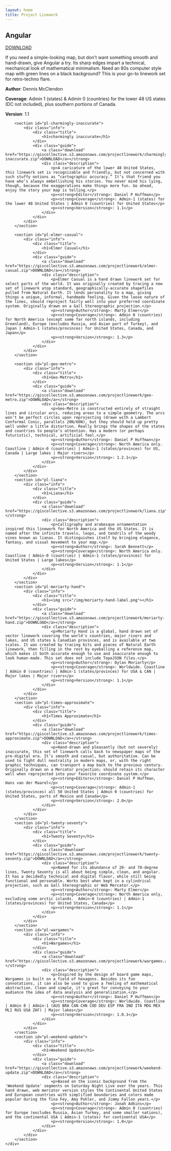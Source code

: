 ```yaml
---
layout: home
title: Project Linework
---
```


<div id="home-main">
	<div class="wrapper">
		<section id="pl-angular">
			<div class="info">
				<div class="title">
					<h1>Angular</h1>
				</div>
				<div class="guide">
					<a class="download" href="https://giscollective.s3.amazonaws.com/projectlinework/angular.zip">DOWNLOAD</a></strong>
					<div class="description">
						<p>If you need a simple-looking map, but don't want something smooth and hand-drawn, give Angular a try. Its sharp edges impart a technical, mechanical look of mathematical minimalism. Need an 80s computer style map with green lines on a black background? This is your go-to linework set for retro-techno flare.</p>
						<p><strong>Author</strong>: Dennis McClendon</p>
						<p><strong>Coverage</strong>: Admin 1 (states) & Admin 0 (countries) for the lower 48 US states (DC not included), plus southern portions of Canada.</p>
						<p><strong>Version</strong>: 1.1</p>
					</div>
				</div>
			</div>
		</section>

		<section id="pl-charmingly-inaccurate">
			<div class="info">
				<div class="title">
					<h1>charmingly inaccurate</h1>
				</div>
				<div class="guide">
					<a class="download" href="https://giscollective.s3.amazonaws.com/projectlinework/charmingly-inaccurate.zip">DOWNLOAD</a></strong>
					<div class="description">
						<p>A caricature of the lower 48 United States, this linework set is recognizable and friendly, but not concerned with such stuffy notions as “cartographic accuracy.” It’s that friend you have who’s always embellishing his stories. You never mind his lying, though, because the exaggerations make things more fun. Go ahead, enjoy the story your map is telling.</p>
						<p><strong>Editor</strong>: Daniel P Huffman</p>
						<p><strong>Coverage</strong>: Admin-1 (states) for the lower 48 United States | Admin 0 (countries) for United States</p>
						<p><strong>Version</strong>: 1.1</p>
					</div>
				</div>
			</div>
		</section>

		<section id="pl-elmer-casual">
			<div class="info">
				<div class="title">
					<h1>Elmer Casual</h1>
				</div>
				<div class="guide">
					<a class="download" href="https://giscollective.s3.amazonaws.com/projectlinework/elmer-casual.zip">DOWNLOAD</a></strong>
					<div class="description">
						<p>Elmer Casual is a hand drawn linework set for select parts of the world. It was originally created by tracing a new set of linework atop standard, geographically-accurate shapefiles pulled from Natural Earth. It lends personality to a map, giving things a unique, informal, handmade feeling. Given the loose nature of the lines, should reproject fairly well into your preferred coordinate system. Originally drawn on a Gall Stereographic projection.</p>
						<p><strong>Author</strong>: Marty Elmer</p>
						<p><strong>Coverage</strong>: Admin 0 (countries) for North America (except some far north islands, including Greenland), Europe (excludes Russia, and Asian part of Turkey), and Japan | Admin-1 (states/provinces) for United States, Canada, and Japan</p>
						<p><strong>Version</strong>: 1.3</p>
					</div>
				</div>
			</div>
		</section>

		<section id="pl-geo-metro">
			<div class="info">
				<div class="title">
					<h1>Geo-Metro</h1>
				</div>
				<div class="guide">
					<a class="download" href="https://giscollective.s3.amazonaws.com/projectlinework/geo-metro.zip">DOWNLOAD</a></strong>
					<div class="description">
						<p>Geo-Metro is constructed entirely of straight lines and circular arcs, reducing areas to a simple geometry. The arcs won’t be perfect circles upon reprojecting (drawn with a Lambert Conformal Conic, parallels 20N/60N), but they should hold up pretty well under a little distortion. Really brings the shapes of the states and countries to people’s attention. Has a modern (or perhaps futuristic), technical, artificial feel.</p>
						<p><strong>Author</strong>: Daniel P Huffman</p>
						<p><strong>Coverage</strong>: North America only.  Coastline | Admin-0 (countries) | Admin-1 (states/provinces) for US, Canada | Large lakes | Major rivers</p>
						<p><strong>Version</strong>: 1.2.1</p>
					</div>
				</div>
			</div>
		</section>
		<section id="pl-liana">
			<div class="info">
				<div class="title">
					<h1>Liana</h1>
				</div>
				<div class="guide">
					<a class="download" href="https://giscollective.s3.amazonaws.com/projectlinework/liana.zip">DOWNLOAD</a></strong>
					<div class="description">
						<p>Calligraphy and arabesque ornamentation inspired this linework for North America and the US States. It is named after the infinite travels, loops, and tendrils of the woody vines known as lianas. It distinguishes itself by bringing elegance, fantasy, and visual movement to your map.</p>
						<p><strong>Author</strong>: Sarah Bennett</p>
						<p><strong>Coverage</strong>: North America only.  Coastline | Admin-0 (countries) | Admin-1 (states/provinces) for United States | Large lakes</p>
						<p><strong>Version</strong>: 1.1</p>
					</div>
				</div>
			</div>
		</section>
		<section id="pl-moriarty-hand">
			<div class="info">
				<div class="title">
					<h1><img src="/img/moriarty-hand-label.png"></h1>
				</div>
				<div class="guide">
					<a class="download" href="https://giscollective.s3.amazonaws.com/projectlinework/moriarty-hand.zip">DOWNLOAD</a></strong>
					<div class="description">
						<p>Moriarty Hand is a global, hand drawn set of vector linework covering the world's countries, major rivers and lakes, and US states & Canadian provinces, and is available at two scales. It was created by tracing bits and pieces of Natural Earth linework, then filling in the rest by eyeballing a reference map, which makes it both accurate enough to use and inaccurate enough to look human-made. This set does not include TopoJSON files.</p>
						<p><strong>Author</strong>: Dylan Moriarty</p>
						<p><strong>Coverage</strong>: Worldwide. Coastline | Admin 0 (countries) | Admin-1 (states/provinces) for USA & CAN | Major lakes | Major rivers</p>
						<p><strong>Version</strong>: 1.1</p>
					</div>
				</div>
			</div>
		</section>
		<section id="pl-times-approximate">
			<div class="info">
				<div class="title">
					<h1>Times Approximate</h1>
				</div>
				<div class="guide">
					<a class="download" href="https://giscollective.s3.amazonaws.com/projectlinework/times-approximate.zip">DOWNLOAD</a></strong>
					<div class="description">
						<p>Hand-drawn and pleasantly (but not severely) inaccurate, this set of linework calls back to newspaper maps of the pre-digital era. It’s smooth and casual, but authoritative. Can be used to fight dull neutrality in modern maps, or, with the right graphic techniques, can transport a map back to the previous century. Originally drawn on a Mercator projection; should retain its character well when reprojected into your favorite coordinate system.</p>
						<p><strong>Editors</strong>: Daniel P Huffman, Hans van der Maarel</p>
						<p><strong>Coverage</strong>: Admin-1 (states/provinces) all 50 United States | Admin 0 (countries) for United States, parts of Mexico and Canada</p>
						<p><strong>Version</strong>: 2.0</p>
					</div>
				</div>
			</div>
		</section>
		<section id="pl-twenty-seventy">
			<div class="info">
				<div class="title">
					<h1>Twenty Seventy</h1>
				</div>
				<div class="guide">
					<a class="download" href="https://giscollective.s3.amazonaws.com/projectlinework/twenty-seventy.zip">DOWNLOAD</a></strong>
					<div class="description">
						<p>Named for its abundance of 20- and 70-degree lines, Twenty Seventy is all about being simple, clean, and angular. It has a decidedly technical and digital flavor, while still being functional and personable. Works best when kept in a cylindrical projection, such as Gall Stereographic or Web Mercator.</p>
						<p><strong>Author</strong>: Marty Elmer</p>
						<p><strong>Coverage</strong>: North America only, excluding some arctic islands.  Admin-0 (countries) | Admin-1 (states/provinces) for United States, Canada</p>
						<p><strong>Version</strong>: 1.1</p>
					</div>
				</div>
			</div>
		</section>
		<section id="pl-wargames">
			<div class="info">
				<div class="title">
					<h1>Wargames</h1>
				</div>
				<div class="guide">
					<a class="download" href="https://giscollective.s3.amazonaws.com/projectlinework/wargames.zip">DOWNLOAD</a></strong>
					<div class="description">
						<p>Inspired by the design of board game maps, Wargames is built on a field of hexagons. Besides its fun connotations, it can also be used to give a feeling of mathematical abstraction. Clean and simple, it's great for conveying to your audience the idea of data analysis and generalization.</p>
						<p><strong>Author</strong>: Daniel P Huffman</p>
						<p><strong>Coverage</strong>: Worldwide. Coastline | Admin 0 | Admin-1 (AUS BRA CAN CHN COD DEU ESP FRA IND ITA MDG MEX MLI RUS USA ZAF) | Major lakes</p>
						<p><strong>Version</strong>: 1.0.1</p>
					</div>
				</div>
			</div>
		</section>
		<section id="pl-weekend-update">
			<div class="info">
				<div class="title">
					<h1>Weekend Update</h1>
				</div>
				<div class="guide">
					<a class="download" href="https://giscollective.s3.amazonaws.com/projectlinework/weekend-update.zip">DOWNLOAD</a></strong>
					<div class="description">
						<p>Based on the iconic background from the 'Weekend Update' segments on Saturday Night Live over the years. This hand drawn, web mercator version styles the Continental United States and European countries with simplified boundaries and colors made popular during the Tina Fey, Amy Pohler, and Jimmy Fallon years.</p>
						<p><strong>Author</strong>: Jonah Adkins</p>
						<p><strong>Coverage</strong>: Admin 0 (countries) for Europe (excludes Russia, Asian Turkey, and some smaller nations), and the continental USA | Admin-1 (states) for continental USA</p>
						<p><strong>Version</strong>: 1.0</p>
					</div>
				</div>
			</div>
		</section>
	</div>
</div>
